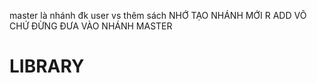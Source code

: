 master là nhánh đk user vs thêm sách
NHỚ TẠO NHÁNH MỚI R ADD VÔ CHỨ ĐỪNG ĐƯA VÀO NHÁNH MASTER
# LIBRARY
